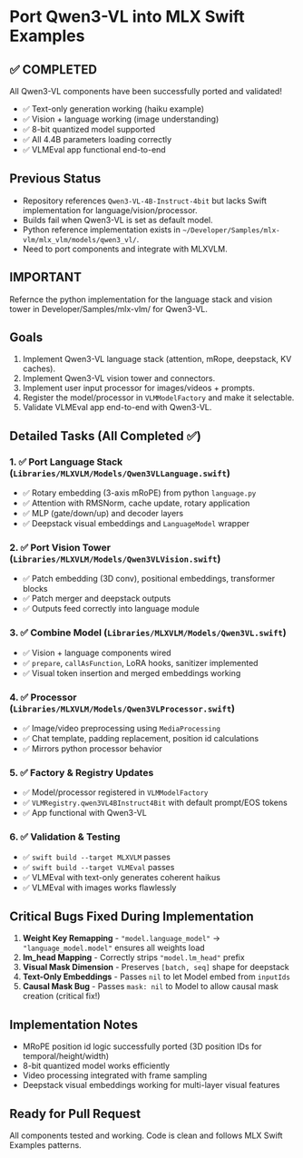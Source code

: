 # Port Qwen3-VL into MLX Swift Examples

## ✅ COMPLETED

All Qwen3-VL components have been successfully ported and validated!

- ✅ Text-only generation working (haiku example)
- ✅ Vision + language working (image understanding)
- ✅ 8-bit quantized model supported
- ✅ All 4.4B parameters loading correctly
- ✅ VLMEval app functional end-to-end

## Previous Status
- Repository references `Qwen3-VL-4B-Instruct-4bit` but lacks Swift implementation for language/vision/processor.
- Builds fail when Qwen3-VL is set as default model.
- Python reference implementation exists in `~/Developer/Samples/mlx-vlm/mlx_vlm/models/qwen3_vl/`.
- Need to port components and integrate with MLXVLM.

## IMPORTANT
Refernce the python implementation for the language stack and vision tower in Developer/Samples/mlx-vlm/ for Qwen3-VL.

## Goals
1. Implement Qwen3-VL language stack (attention, mRope, deepstack, KV caches).
2. Implement Qwen3-VL vision tower and connectors.
3. Implement user input processor for images/videos + prompts.
4. Register the model/processor in `VLMModelFactory` and make it selectable.
5. Validate VLMEval app end-to-end with Qwen3-VL.

## Detailed Tasks (All Completed ✅)

### 1. ✅ Port Language Stack (`Libraries/MLXVLM/Models/Qwen3VLLanguage.swift`)
- ✅ Rotary embedding (3-axis mRoPE) from python `language.py`
- ✅ Attention with RMSNorm, cache update, rotary application
- ✅ MLP (gate/down/up) and decoder layers
- ✅ Deepstack visual embeddings and `LanguageModel` wrapper

### 2. ✅ Port Vision Tower (`Libraries/MLXVLM/Models/Qwen3VLVision.swift`)
- ✅ Patch embedding (3D conv), positional embeddings, transformer blocks
- ✅ Patch merger and deepstack outputs
- ✅ Outputs feed correctly into language module

### 3. ✅ Combine Model (`Libraries/MLXVLM/Models/Qwen3VL.swift`)
- ✅ Vision + language components wired
- ✅ `prepare`, `callAsFunction`, LoRA hooks, sanitizer implemented
- ✅ Visual token insertion and merged embeddings working

### 4. ✅ Processor (`Libraries/MLXVLM/Models/Qwen3VLProcessor.swift`)
- ✅ Image/video preprocessing using `MediaProcessing`
- ✅ Chat template, padding replacement, position id calculations
- ✅ Mirrors python processor behavior

### 5. ✅ Factory & Registry Updates
- ✅ Model/processor registered in `VLMModelFactory`
- ✅ `VLMRegistry.qwen3VL4BInstruct4Bit` with default prompt/EOS tokens
- ✅ App functional with Qwen3-VL

### 6. ✅ Validation & Testing
- ✅ `swift build --target MLXVLM` passes
- ✅ `swift build --target VLMEval` passes
- ✅ VLMEval with text-only generates coherent haikus
- ✅ VLMEval with images works flawlessly

## Critical Bugs Fixed During Implementation

1. **Weight Key Remapping** - `"model.language_model"` → `"language_model.model"` ensures all weights load
2. **lm_head Mapping** - Correctly strips `"model.lm_head"` prefix
3. **Visual Mask Dimension** - Preserves `[batch, seq]` shape for deepstack
4. **Text-Only Embeddings** - Passes `nil` to let Model embed from `inputIds` 
5. **Causal Mask Bug** - Passes `mask: nil` to Model to allow causal mask creation (critical fix!)

## Implementation Notes
- MRoPE position id logic successfully ported (3D position IDs for temporal/height/width)
- 8-bit quantized model works efficiently
- Video processing integrated with frame sampling
- Deepstack visual embeddings working for multi-layer visual features

## Ready for Pull Request
All components tested and working. Code is clean and follows MLX Swift Examples patterns.


